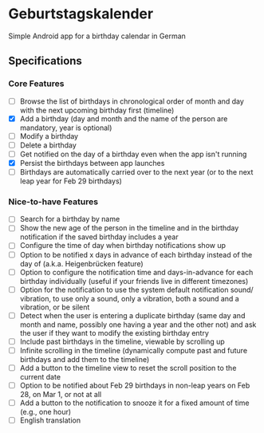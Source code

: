 # Geburtstagskalender
Simple Android app for a birthday calendar in German

## Specifications

### Core Features

- [ ] Browse the list of birthdays in chronological order of month and day with the next upcoming birthday first (timeline)
- [x] Add a birthday (day and month and the name of the person are mandatory, year is optional)
- [ ] Modify a birthday
- [ ] Delete a birthday
- [ ] Get notified on the day of a birthday even when the app isn't running
- [x] Persist the birthdays between app launches
- [ ] Birthdays are automatically carried over to the next year (or to the next leap year for Feb 29 birthdays)

### Nice-to-have Features

- [ ] Search for a birthday by name
- [ ] Show the new age of the person in the timeline and in the birthday notification if the saved birthday includes a year
- [ ] Configure the time of day when birthday notifications show up
- [ ] Option to be notified x days in advance of each birthday instead of the day of (a.k.a. Heigenbrücken feature)
- [ ] Option to configure the notification time and days-in-advance for each birthday individually (useful if your friends live in different timezones)
- [ ] Option for the notification to use the system default notification sound/ vibration, to use only a sound, only a vibration, both a sound and a vibration, or be silent
- [ ] Detect when the user is entering a duplicate birthday (same day and month and name, possibly one having a year and the other not) and ask the user if they want to modify the existing birthday entry
- [ ] Include past birthdays in the timeline, viewable by scrolling up
- [ ] Infinite scrolling in the timeline (dynamically compute past and future birthdays and add them to the timeline)
- [ ] Add a button to the timeline view to reset the scroll position to the current date
- [ ] Option to be notified about Feb 29 birthdays in non-leap years on Feb 28, on Mar 1, or not at all
- [ ] Add a button to the notification to snooze it for a fixed amount of time (e.g., one hour)
- [ ] English translation 
